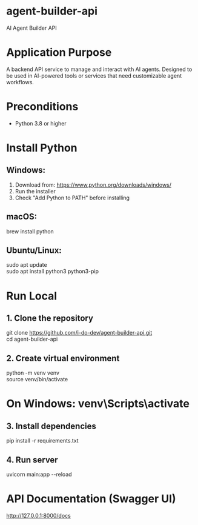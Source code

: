 # agent-builder-api

AI Agent Builder API

# Application Purpose

A backend API service to manage and interact with AI agents. Designed to be used in AI-powered tools or services that need customizable agent workflows.

# Preconditions

- Python 3.8 or higher

# Install Python

## Windows:
1. Download from: https://www.python.org/downloads/windows/
2. Run the installer
3. Check "Add Python to PATH" before installing

## macOS:
brew install python

## Ubuntu/Linux:
sudo apt update  
sudo apt install python3 python3-pip

# Run Local

## 1. Clone the repository
git clone https://github.com/i-do-dev/agent-builder-api.git  
cd agent-builder-api

## 2. Create virtual environment
python -m venv venv  
source venv/bin/activate  
# On Windows: venv\Scripts\activate

## 3. Install dependencies
pip install -r requirements.txt

## 4. Run server
uvicorn main:app --reload

# API Documentation (Swagger UI)
http://127.0.0.1:8000/docs
